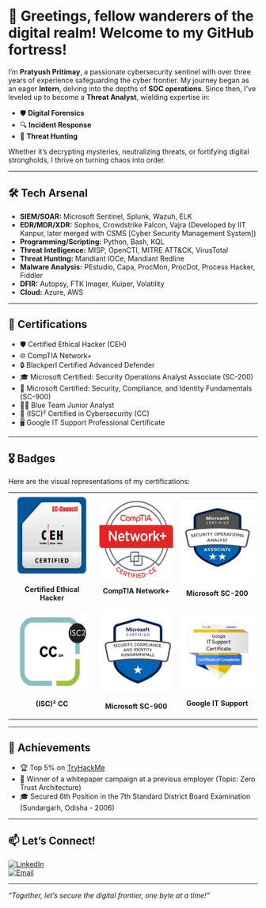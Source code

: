 # 👋 Greetings, fellow wanderers of the digital realm! Welcome to my GitHub fortress!  

I’m **Pratyush Pritimay**, a passionate cybersecurity sentinel with over three years of experience safeguarding the cyber frontier. My journey began as an eager **Intern**, delving into the depths of **SOC operations**. Since then, I've leveled up to become a **Threat Analyst**, wielding expertise in:  
- 🛡️ **Digital Forensics**  
- 🔍 **Incident Response**  
- 🎯 **Threat Hunting**  

Whether it’s decrypting mysteries, neutralizing threats, or fortifying digital strongholds, I thrive on turning chaos into order.  

---

## 🛠️ Tech Arsenal
- **SIEM/SOAR:** Microsoft Sentinel, Splunk, Wazuh, ELK  
- **EDR/MDR/XDR:** Sophos, Crowdstrike Falcon, Vajra (Developed by IIT Kanpur, later merged with CSMS [Cyber Security Management System])  
- **Programming/Scripting:** Python, Bash, KQL  
- **Threat Intelligence:** MISP, OpenCTI, MITRE ATT&CK, VirusTotal  
- **Threat Hunting:** Mandiant IOCe, Mandiant Redline  
- **Malware Analysis:** PEstudio, Capa, ProcMon, ProcDot, Process Hacker, Fiddler  
- **DFIR:** Autopsy, FTK Imager, Kuiper, Volatility
- **Cloud:** Azure, AWS

---

## 🏅 Certifications
- 🛡️ Certified Ethical Hacker (CEH)  
- 🌐 CompTIA Network+  
- 🔒 Blackperl Certified Advanced Defender  
- 🎓 Microsoft Certified: Security Operations Analyst Associate (SC-200)  
- 🔑 Microsoft Certified: Security, Compliance, and Identity Fundamentals (SC-900)  
- 🕵️‍♂️ Blue Team Junior Analyst  
- 📜 (ISC)² Certified in Cybersecurity (CC)  
- 🖥️ Google IT Support Professional Certificate  

---

## 🎖️ Badges
Here are the visual representations of my certifications:

<table>
  <tr>
    <td align="center">
      <img src="https://github.com/ppratyush09/ppratyush09/blob/main/Certification%20Badges/CEH.png?raw=true" alt="Certified Ethical Hacker" style="width:150px;">
      <p><b>Certified Ethical Hacker</b></p>
    </td>
    <td align="center">
      <img src="https://github.com/ppratyush09/ppratyush09/blob/main/Certification%20Badges/CompTIA%20Network+.png?raw=true" alt="CompTIA Network+" style="width:150px;">
      <p><b>CompTIA Network+</b></p>
    </td>
     <td align="center">
      <img src="https://github.com/ppratyush09/ppratyush09/blob/main/Certification%20Badges/Microsoft%20SC%20200.jpg?raw=true" alt="Microsoft SC-200" style="width:150px;">
      <p><b>Microsoft SC-200</b></p>
    </td>
  </tr>
  <tr>
    <td align="center">
      <img src="https://github.com/ppratyush09/ppratyush09/blob/main/Certification%20Badges/ISC2%20CC.jpg?raw=true" alt="(ISC)² Certified in Cybersecurity" style="width:150px;">
      <p><b>(ISC)² CC</b></p>
    </td>
       <td align="center">
      <img src="https://github.com/ppratyush09/ppratyush09/blob/main/Certification%20Badges/Microsoft%20SC%20900.jpg?raw=true" alt="Microsoft SC-900" style="width:150px;">
      <p><b>Microsoft SC-900</b></p>
    </td>
    <td align="center">
      <img src="https://github.com/ppratyush09/ppratyush09/blob/main/Certification%20Badges/Google%20IT%20Support%20Pro.jpg?raw=true" alt="Google IT Support Pro" style="width:150px;">
      <p><b>Google IT Support</b></p>
    </td>
  </tr>
</table>


---

## 🌟 Achievements
- 🏆 Top 5% on [TryHackMe](https://tryhackme.com/r/p/ivor)
- 📝 Winner of a whitepaper campaign at a previous employer (Topic: Zero Trust Architecture)  
- 🎓 Secured 6th Position in the 7th Standard District Board Examination (Sundargarh, Odisha - 2006)  


---

## 📫 Let’s Connect!
[![LinkedIn](https://img.shields.io/badge/LinkedIn-Pratyush_Pritimay-0077B5?style=for-the-badge&logo=linkedin&logoColor=white)](https://www.linkedin.com/in/pratyushcs9/)  
[![Email](https://img.shields.io/badge/Email-pritimaypratyush7@gmail.com-red?style=for-the-badge&logo=gmail&logoColor=white)](mailto:pritimaypratyush7@gmail.com)  

---

*“Together, let’s secure the digital frontier, one byte at a time!”*
